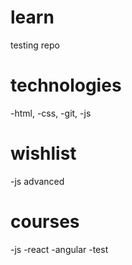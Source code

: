 # learn
testing repo

# technologies

-html,
-css,
-git,
-js 

# wishlist

-js advanced

# courses

-js
-react
-angular
-test